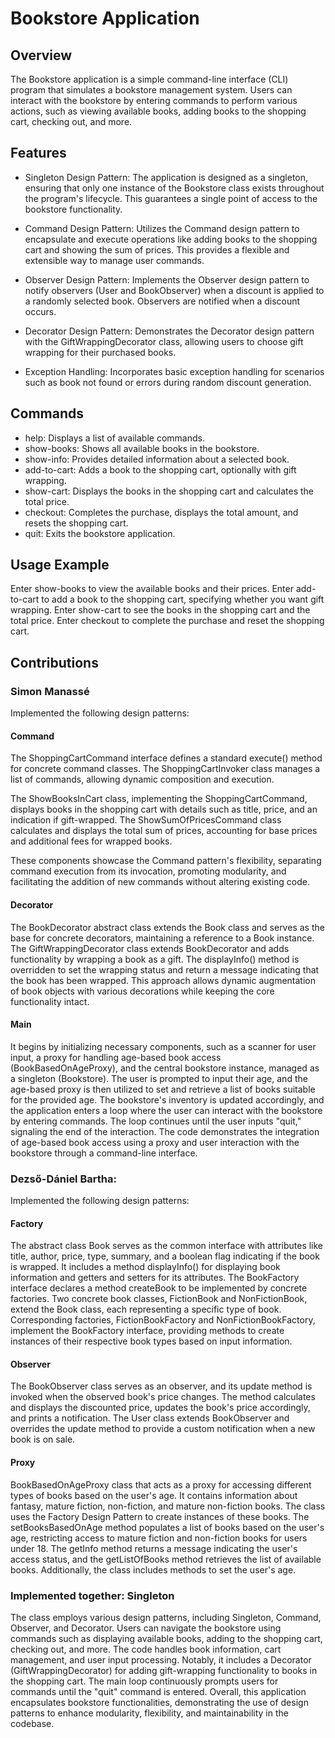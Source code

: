 # Bookstore Application

## Overview

The Bookstore application is a simple command-line interface (CLI) program that simulates a bookstore management system. Users can interact with the bookstore by entering commands to perform various actions, such as viewing available books, adding books to the shopping cart, checking out, and more.

## Features
- Singleton Design Pattern: The application is designed as a singleton, ensuring that only one instance of the Bookstore class exists throughout the program's lifecycle. This guarantees a single point of access to the bookstore functionality.

- Command Design Pattern: Utilizes the Command design pattern to encapsulate and execute operations like adding books to the shopping cart and showing the sum of prices. This provides a flexible and extensible way to manage user commands.

- Observer Design Pattern: Implements the Observer design pattern to notify observers (User and BookObserver) when a discount is applied to a randomly selected book. Observers are notified when a discount occurs.

- Decorator Design Pattern: Demonstrates the Decorator design pattern with the GiftWrappingDecorator class, allowing users to choose gift wrapping for their purchased books.

- Exception Handling: Incorporates basic exception handling for scenarios such as book not found or errors during random discount generation.


## Commands

- help: Displays a list of available commands.
- show-books: Shows all available books in the bookstore.
- show-info: Provides detailed information about a selected book.
- add-to-cart: Adds a book to the shopping cart, optionally with gift wrapping.
- show-cart: Displays the books in the shopping cart and calculates the total price.
- checkout: Completes the purchase, displays the total amount, and resets the shopping cart.
- quit: Exits the bookstore application.

## Usage Example

Enter show-books to view the available books and their prices.
Enter add-to-cart to add a book to the shopping cart, specifying whether you want gift wrapping.
Enter show-cart to see the books in the shopping cart and the total price.
Enter checkout to complete the purchase and reset the shopping cart.

## Contributions

### Simon Manassé
Implemented the following design patterns:

#### Command
The ShoppingCartCommand interface defines a standard execute() method for concrete command classes. The ShoppingCartInvoker class manages a list of commands, allowing dynamic composition and execution.

The ShowBooksInCart class, implementing the ShoppingCartCommand, displays books in the shopping cart with details such as title, price, and an indication if gift-wrapped. The ShowSumOfPricesCommand class calculates and displays the total sum of prices, accounting for base prices and additional fees for wrapped books.

These components showcase the Command pattern's flexibility, separating command execution from its invocation, promoting modularity, and facilitating the addition of new commands without altering existing code.

#### Decorator

The BookDecorator abstract class extends the Book class and serves as the base for concrete decorators, maintaining a reference to a Book instance. The GiftWrappingDecorator class extends BookDecorator and adds functionality by wrapping a book as a gift. The displayInfo() method is overridden to set the wrapping status and return a message indicating that the book has been wrapped. This approach allows dynamic augmentation of book objects with various decorations while keeping the core functionality intact.

#### Main

It begins by initializing necessary components, such as a scanner for user input, a proxy for handling age-based book access (BookBasedOnAgeProxy), and the central bookstore instance, managed as a singleton (Bookstore). The user is prompted to input their age, and the age-based proxy is then utilized to set and retrieve a list of books suitable for the provided age. The bookstore's inventory is updated accordingly, and the application enters a loop where the user can interact with the bookstore by entering commands. The loop continues until the user inputs "quit," signaling the end of the interaction. The code demonstrates the integration of age-based book access using a proxy and user interaction with the bookstore through a command-line interface.

### Dezső-Dániel Bartha:
Implemented the following design patterns: 

#### Factory 
The abstract class Book serves as the common interface with attributes like title, author, price, type, summary, and a boolean flag indicating if the book is wrapped. It includes a method displayInfo() for displaying book information and getters and setters for its attributes. 
The BookFactory interface declares a method createBook to be implemented by concrete factories. Two concrete book classes, FictionBook and NonFictionBook, extend the Book class, each representing a specific type of book. Corresponding factories, FictionBookFactory and NonFictionBookFactory, implement the BookFactory interface, providing methods to create instances of their respective book types based on input information.

#### Observer
The BookObserver class serves as an observer, and its update method is invoked when the observed book's price changes. The method calculates and displays the discounted price, updates the book's price accordingly, and prints a notification. The User class extends BookObserver and overrides the update method to provide a custom notification when a new book is on sale. 

#### Proxy
BookBasedOnAgeProxy class that acts as a proxy for accessing different types of books based on the user's age. It contains information about fantasy, mature fiction, non-fiction, and mature non-fiction books. The class uses the Factory Design Pattern to create instances of these books. The setBooksBasedOnAge method populates a list of books based on the user's age, restricting access to mature fiction and non-fiction books for users under 18. The getInfo method returns a message indicating the user's access status, and the getListOfBooks method retrieves the list of available books. Additionally, the class includes methods to set the user's age.

### Implemented together: Singleton

The class employs various design patterns, including Singleton, Command, Observer, and Decorator. Users can navigate the bookstore using commands such as displaying available books, adding to the shopping cart, checking out, and more. The code handles book information, cart management, and user input processing. Notably, it includes a Decorator (GiftWrappingDecorator) for adding gift-wrapping functionality to books in the shopping cart. The main loop continuously prompts users for commands until the "quit" command is entered. Overall, this application encapsulates bookstore functionalities, demonstrating the use of design patterns to enhance modularity, flexibility, and maintainability in the codebase.